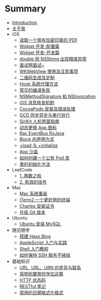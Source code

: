 # Summary

* [Introduction](README.md)
* [关于我](me.md)
* iOS
  * [读取一个带有加密印章的 PDF](ios/read-pdf-with-cryptographic-seal.md)
  * [Widget 开发-配置篇](ios/widget-configuration.md)
  * [Widget 开发-开发篇](ios/widget-development.md)
  * [double 转 NSString 出现精度异常](ios/double-to-nsstring.md)
  * [面试啊面试~](ios/interview.md)
  * [WKWebView 使用及注意事项](ios/wkwebview.md)
  * [二维码生成及定制](ios/create-qr-code.md)
  * [Hook 系统代理方法](ios/hook-system-delegate-method.md)
  * [常见的编译失败](ios/build-failed.md)
  * [NSMethodSignature 和 NSInvocation](ios/nsmethodsignature-nsinvocation.md)
  * [iOS 消息转发机制](ios/message-forwarding.md)
  * [CocoaPods 安装及错误处理](ios/cocoapods.md)
  * [GCD 同步异步与串行并行](ios/gcd.md)
  * [SiriKit 人机界面指南](ios/sirikit.md)
  * [动态更换 App 图标](ios/dynamic-icon.md)
  * [Rac EventBus RxJava](ios/rac-eventbus-rxjava.md)
  * [Block 的声明方式](ios/block-statement.md)
  * [+load 与 +initialize](ios/load-and-initialize.md)
  * [App 沙盒](ios/sandbox.md)
  * [如何创建一个公有 Pod 库](ios/create-pod.md)
  * [类的初始化方法](ios/initializer.md)
* LeetCode
  * [1. 两数之和](leetcode/two-sum.md)
  * [2. 有效的括号](leetcode/valid-parentheses.md)
* Mac
  * [Mac 系统重装](mac/reinstall-mac-system.md)
  * [iTerm2 一个更好用的终端](mac/a-better-terminal.md)
  * [Charles 安装证书](mac/install-charles-certificate.md)
  * [升级 Git 版本](mac/update-git-version.md)
* Ubuntu
  * [Ubuntu 安装 MySQL](ubuntu/install-mysql.md)
* 随见随学
  * [搭建 Hexo Blog](meetandlearn/set-up-hexo-blog.md)
  * [AppleScript 入门与实践](meetandlearn/introduction-to-appleScript.md)
  * [Shell 入门教程](meetandlearn/introduction-to-shell.md)
  * [如何保持 SSH 服务不掉线](meetandlearn/keep-alive-ssh.md)
* 基础知识
  * [URI、URL、URN 的差异与联系](basicknowledge/uri-url-urn.md)
  * [简明扼要带你学位运算](basicknowledge/bit-operation.md)
  * [HTTP 状态码](basicknowledge/http-status-code.md)
  * [RESTful 笔记](basicknowledge/introduction-to-restful.md)
  * [常用的日期格式化格式](basicknowledge/date-formatter.md)
